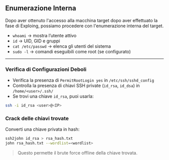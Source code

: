 ## Enumerazione Interna
Dopo aver ottenuto l'accesso alla macchina target dopo aver effettuato la fase di Exploing, possiamo procedere con l'enumerazione interna del target. 

- `whoami` → mostra l’utente attivo
- `id` → UID, GID e gruppi
- `cat /etc/passwd` → elenca gli utenti del sistema
- `sudo -l` → comandi eseguibili come root (se configurato)

---

### Verifica di Configurazioni Deboli

- Verifica la presenza di `PermitRootLogin yes` in `/etc/ssh/sshd_config`
- Controlla la presenza di chiavi SSH private (`id_rsa`, `id_dsa`) in `/home/<user>/.ssh/`
- Se trovi una chiave `id_rsa`, puoi usarla:

```bash
ssh -i id_rsa <user>@<IP>
```

### Crack delle chiavi trovate
Converti una chiave privata in hash:

```bash
ssh2john id_rsa > rsa_hash.txt
john rsa_hash.txt --wordlist=<wordlist>
```

> Questo permette il brute force offline della chiave trovata.
